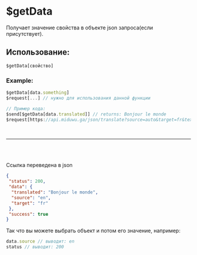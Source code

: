 # $getData
Получает значение свойства в объекте json запроса(если присутствует).

## Использование:
```
$getData[свойство]
```

### Example:
```js
$getData[data.something] 
$request[...] // нужно для использования данной функции 

// Пример кода:
$send[$getData[data.translated]] // returns: Bonjour le monde
$request[https://api.miduwu.ga/json/translate?source=auto&target=fr&text=Hello+world]
```

<br/>

__ __
<br/>
<br/>

  Ссылка переведена в json
```json
{
 "status": 200,
 "data": {
  "translated": "Bonjour le monde",
  "source": "en",
  "target": "fr"
 },
 "success": true
}
```
  Так что вы можете выбрать объект и потом его значение, например: 
```js
data.source // выводит: en
status // выводит: 200
```

